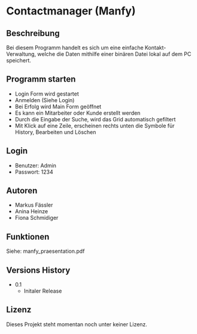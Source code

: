 # Contactmanager (Manfy)

## Beschreibung

Bei diesem Programm handelt es sich um eine einfache Kontakt-Verwaltung,
welche die Daten mithilfe einer binären Datei lokal auf dem PC speichert.

## Programm starten

* Login Form wird gestartet
* Anmelden (Siehe Login)
* Bei Erfolg wird Main Form geöffnet
* Es kann ein Mitarbeiter oder Kunde erstellt werden
* Durch die Eingabe der Suche, wird das Grid automatisch gefiltert
* Mit Klick auf eine Zeile, erscheinen rechts unten die Symbole für History, Bearbeiten und Löschen

## Login

* Benutzer: Admin
* Passwort: 1234

## Autoren

* Markus Fässler
* Anina Heinze
* Fiona Schmidiger

## Funktionen

Siehe: manfy_praesentation.pdf

## Versions History

* 0.1
    * Initaler Release

## Lizenz

Dieses Projekt steht momentan noch unter keiner Lizenz.
